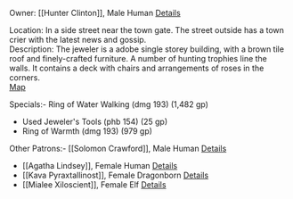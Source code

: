 Owner: [[Hunter Clinton]], Male Human [Details](https://www.kassoon.com/?page=dnd&subpage=npc-generator&reqRace=2&reqOccupation=Jeweler&useSeed=on&seed=575872)

Location: In a side street near the town gate. The street outside has a town crier with the latest news and gossip.  
Description: The jeweler is a adobe single storey building, with a brown tile roof and finely-crafted furniture. A number of hunting trophies line the walls. It contains a deck with chairs and arrangements of roses in the corners.  
[Map](https://www.kassoon.com/dnd/house-map-generator/4-8-100-100-952240-575872-2-Jeweler/)

Specials:-   Ring of Water Walking (dmg 193) (1,482 gp)
-   Used Jeweler's Tools (phb 154) (25 gp)
-   Ring of Warmth (dmg 193) (979 gp)

  

Other Patrons:-   [[Solomon Crawford]], Male Human [Details](https://www.kassoon.com/?page=dnd&subpage=npc-generator&reqRace=2&useSeed=on&seed=134341)
-   [[Agatha Lindsey]], Female Human [Details](https://www.kassoon.com/?page=dnd&subpage=npc-generator&reqRace=2&useSeed=on&seed=664082)
-   [[Kava Pyraxtallinost]], Female Dragonborn [Details](https://www.kassoon.com/?page=dnd&subpage=npc-generator&reqRace=9_2&useSeed=on&seed=31809)
-   [[Mialee Xiloscient]], Female Elf [Details](https://www.kassoon.com/?page=dnd&subpage=npc-generator&reqRace=4&useSeed=on&seed=50049)